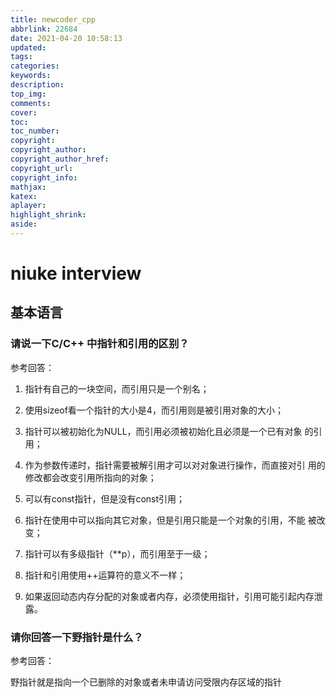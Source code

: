```yaml
---
title: newcoder_cpp
abbrlink: 22684
date: 2021-04-20 10:58:13
updated:
tags:
categories:
keywords:
description:
top_img:
comments:
cover:
toc:
toc_number:
copyright:
copyright_author:
copyright_author_href:
copyright_url:
copyright_info:
mathjax:
katex:
aplayer:
highlight_shrink:
aside:
---
```

# niuke interview



## 基本语言



### 请说一下C/C++ 中指针和引用的区别？

参考回答：

1. 指针有自己的一块空间，而引用只是一个别名；
2. 使用sizeof看一个指针的大小是4，而引用则是被引用对象的大小；
3. 指针可以被初始化为NULL，而引用必须被初始化且必须是一个已有对象 的引用；

4. 作为参数传递时，指针需要被解引用才可以对对象进行操作，而直接对引 用的修改都会改变引用所指向的对象；

5. 可以有const指针，但是没有const引用；

6. 指针在使用中可以指向其它对象，但是引用只能是一个对象的引用，不能 被改变；

7. 指针可以有多级指针（**p），而引用至于一级；

8. 指针和引用使用++运算符的意义不一样；

9. 如果返回动态内存分配的对象或者内存，必须使用指针，引用可能引起内存泄露。



### 请你回答一下野指针是什么？

参考回答：

野指针就是指向一个已删除的对象或者未申请访问受限内存区域的指针
